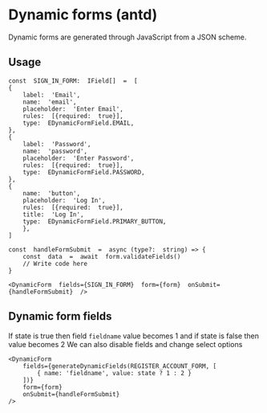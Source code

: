 # Dynamic forms (antd)

Dynamic forms are generated through JavaScript from a JSON scheme.

## Usage

```
const  SIGN_IN_FORM:  IField[]  =  [
{
	label:  'Email',
	name:  'email',
	placeholder:  'Enter Email',
	rules:  [{required:  true}],
	type:  EDynamicFormField.EMAIL,
},
{
	label:  'Password',
	name:  'password',
	placeholder:  'Enter Password',
	rules:  [{required:  true}],
	type:  EDynamicFormField.PASSWORD,
},
{
	name:  'button',
	placeholder:  'Log In',
	rules:  [{required:  true}],
	title:  'Log In',
	type:  EDynamicFormField.PRIMARY_BUTTON,
	},
]

const  handleFormSubmit  =  async (type?:  string) => {
	const  data  =  await  form.validateFields()
	// Write code here
}

<DynamicForm  fields={SIGN_IN_FORM}  form={form}  onSubmit={handleFormSubmit}  />
```

## Dynamic form fields

If state is true then field `fieldname` value becomes 1 and if state is false then value becomes 2
We can also disable fields and change select options

```
<DynamicForm
    fields={generateDynamicFields(REGISTER_ACCOUNT_FORM, [
        { name: 'fieldname', value: state ? 1 : 2 }
    ])}
    form={form}
    onSubmit={handleFormSubmit}
/>
```
